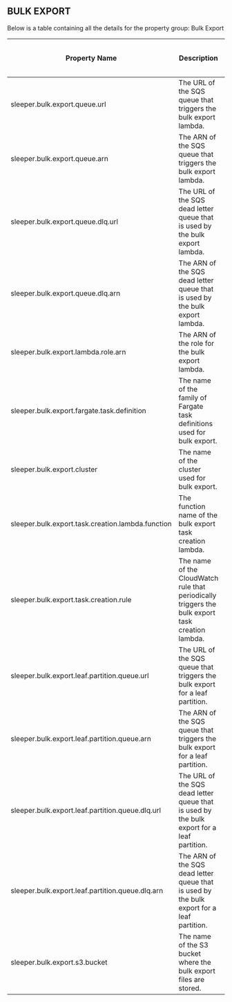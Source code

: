 ## BULK EXPORT

Below is a table containing all the details for the property group: Bulk Export

| Property Name                                     | Description                                                                                      | Default Value | Run CdkDeploy When Changed |
|---------------------------------------------------|--------------------------------------------------------------------------------------------------|---------------|----------------------------|
| sleeper.bulk.export.queue.url                     | The URL of the SQS queue that triggers the bulk export lambda.                                   |               | true                       |
| sleeper.bulk.export.queue.arn                     | The ARN of the SQS queue that triggers the bulk export lambda.                                   |               | true                       |
| sleeper.bulk.export.queue.dlq.url                 | The URL of the SQS dead letter queue that is used by the bulk export lambda.                     |               | true                       |
| sleeper.bulk.export.queue.dlq.arn                 | The ARN of the SQS dead letter queue that is used by the bulk export lambda.                     |               | true                       |
| sleeper.bulk.export.lambda.role.arn               | The ARN of the role for the bulk export lambda.                                                  |               | true                       |
| sleeper.bulk.export.fargate.task.definition       | The name of the family of Fargate task definitions used for bulk export.                         |               | true                       |
| sleeper.bulk.export.cluster                       | The name of the cluster used for bulk export.                                                    |               | true                       |
| sleeper.bulk.export.task.creation.lambda.function | The function name of the bulk export task creation lambda.                                       |               | true                       |
| sleeper.bulk.export.task.creation.rule            | The name of the CloudWatch rule that periodically triggers the bulk export task creation lambda. |               | true                       |
| sleeper.bulk.export.leaf.partition.queue.url      | The URL of the SQS queue that triggers the bulk export for a leaf partition.                     |               | true                       |
| sleeper.bulk.export.leaf.partition.queue.arn      | The ARN of the SQS queue that triggers the bulk export for a leaf partition.                     |               | true                       |
| sleeper.bulk.export.leaf.partition.queue.dlq.url  | The URL of the SQS dead letter queue that is used by the bulk export for a leaf partition.       |               | true                       |
| sleeper.bulk.export.leaf.partition.queue.dlq.arn  | The ARN of the SQS dead letter queue that is used by the bulk export for a leaf partition.       |               | true                       |
| sleeper.bulk.export.s3.bucket                     | The name of the S3 bucket where the bulk export files are stored.                                |               | true                       |

